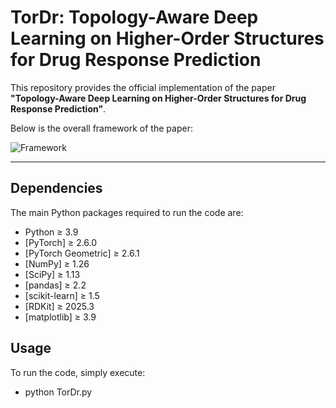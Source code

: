 # TorDr: Topology-Aware Deep Learning on Higher-Order Structures for Drug Response Prediction

This repository provides the official implementation of the paper **"Topology-Aware Deep Learning on Higher-Order Structures for Drug Response Prediction"**.  

Below is the overall framework of the paper:  

![Framework](./figures/framework.png)

---

## Dependencies

The main Python packages required to run the code are:  

- Python ≥ 3.9  
- [PyTorch] ≥ 2.6.0  
- [PyTorch Geometric] ≥ 2.6.1  
- [NumPy] ≥ 1.26  
- [SciPy] ≥ 1.13  
- [pandas] ≥ 2.2  
- [scikit-learn] ≥ 1.5  
- [RDKit] ≥ 2025.3   
- [matplotlib] ≥ 3.9  

## Usage

To run the code, simply execute:

- python TorDr.py
